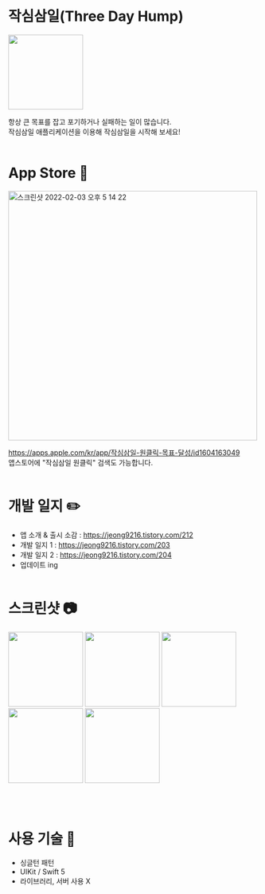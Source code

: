 # 작심삼일(Three Day Hump)
<img src="https://user-images.githubusercontent.com/89075274/152301764-8d9e281e-d286-44ac-b195-d1a17338a11b.png" width="150" height="150"/>

항상 큰 목표를 잡고 포기하거나 실패하는 일이 많습니다.  
작심삼일 애플리케이션을 이용해 작심삼일을 시작해 보세요!
<br/><br/>

# App Store 🎉
<img width="500" alt="스크린샷 2022-02-03 오후 5 14 22" src="https://user-images.githubusercontent.com/89075274/152305642-c4596102-521e-406d-9155-828fc093ca84.png">

https://apps.apple.com/kr/app/작심삼일-원클릭-목표-달성/id1604163049  
앱스토어에 "작심삼일 원클릭" 검색도 가능합니다.
<br/><br/>

# 개발 일지 ✏️
- 앱 소개 & 출시 소감 : https://jeong9216.tistory.com/212
- 개발 일지 1 : https://jeong9216.tistory.com/203  
- 개발 일지 2 : https://jeong9216.tistory.com/204
- 업데이트 ing
<br/><br/>

# 스크린샷 📷
<p float="left">
  <img src="https://user-images.githubusercontent.com/89075274/152303460-630786a9-a073-4f20-972f-d083e100ef4f.jpg" width="150" />
  <img src="https://user-images.githubusercontent.com/89075274/152303529-3ed9f5ad-a5b0-4ec8-978e-b195ac0c039a.jpg" width="150" /> 
  <img src="https://user-images.githubusercontent.com/89075274/152303538-484898c7-e7ba-4768-a1c8-a332f7424465.jpg" width="150" />
  <img src="https://user-images.githubusercontent.com/89075274/152303546-759f0c8a-b8e7-4f8e-8ad4-858cde44060d.jpg" width="150" /> 
  <img src="https://user-images.githubusercontent.com/89075274/152303550-a2663213-785f-4d8c-a870-9d4fb17153e3.jpg" width="150" />
</p>
<br/><br/>

# 사용 기술 🚀
- 싱글턴 패턴
- UIKit / Swift 5
- 라이브러리, 서버 사용 X
